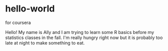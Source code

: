 # hello-world
for coursera

Hello! My name is Ally and I am trying to learn some R basics before my statistics classes in the fall. 
I'm really hungry right now but it is probably too late at night to make something to eat. 
